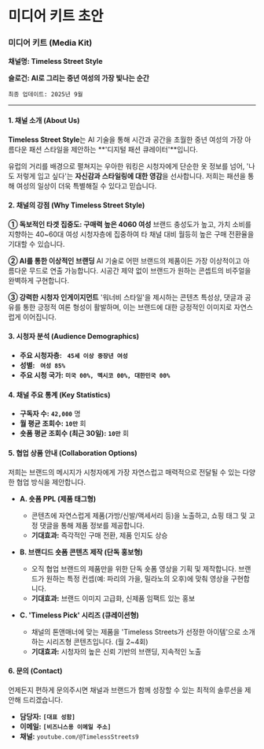 # 미디어 키트 초안

### **미디어 키트 (Media Kit)**
 
**채널명:  Timeless Street Style**

**슬로건:  AI로 그리는 중년 여성의 가장 빛나는 순간**

`최종 업데이트: 2025년 9월`

---

#### **1. 채널 소개 (About Us)**

**Timeless Street Style**는  AI 기술을 통해 시간과 공간을 초월한 중년 여성의 가장 아름다운 패션 스타일을 제안하는 **'디지털 패션 큐레이터'**입니다.

유럽의 거리를 배경으로 펼쳐지는 우아한 워킹은 시청자에게 단순한 옷 정보를 넘어, '나도 저렇게 입고 싶다'는 **자신감과 스타일링에 대한 영감**을 선사합니다. 저희는 패션을 통해 여성의 일상이 더욱 특별해질 수 있다고 믿습니다.


#### **2. 채널의 강점 (Why Timeless Street Style)**

 **① 독보적인 타겟 집중도: 구매력 높은 4060 여성**
    브랜드 충성도가 높고, 가치 소비를 지향하는 40~60대 여성 시청자층에 집중하여 타 채널 대비 월등히 높은 구매 전환율을 기대할 수 있습니다.

 **② AI를 통한 이상적인 브랜딩**
    AI 기술로 어떤 브랜드의 제품이든 가장 이상적이고 아름다운 무드로 연출 가능합니다. 시공간 제약 없이 브랜드가 원하는 콘셉트의 비주얼을 완벽하게 구현합니다.

 **③ 강력한 시청자 인게이지먼트**
    '워너비 스타일'을 제시하는 콘텐츠 특성상, 댓글과 공유를 통한 긍정적 여론 형성이 활발하며, 이는 브랜드에 대한 긍정적인 이미지로 자연스럽게 이어집니다.

#### **3. 시청자 분석 (Audience Demographics)**

* **주요 시청자층:** **` 45세 이상 중장년 여성`**
* **성별:** **` 여성 85%`**
* **주요 시청 국가:** **`미국 00%, 멕시코 00%, 대한민국 00%`**

#### **4. 채널 주요 통계 (Key Statistics)**

* **구독자 수:** **`42,000`** 명
* **월 평균 조회수:** **`10만`** 회
* **숏폼 평균 조회수 (최근 30일):** **`10만`** 회
 

#### **5. 협업 상품 안내 (Collaboration Options)**

저희는 브랜드의 메시지가 시청자에게 가장 자연스럽고 매력적으로 전달될 수 있는 다양한 협업 방식을 제안합니다.

* **A. 숏폼 PPL (제품 태그형)**
    * 콘텐츠에 자연스럽게 제품(가방/신발/액세서리 등)을 노출하고, 쇼핑 태그 및 고정 댓글을 통해 제품 정보를 제공합니다.
    * **기대효과:** 즉각적인 구매 전환, 제품 인지도 상승

* **B. 브랜디드 숏폼 콘텐츠 제작 (단독 홍보형)**
    * 오직 협업 브랜드의 제품만을 위한 단독 숏폼 영상을 기획 및 제작합니다. 브랜드가 원하는 특정 컨셉(예: 파리의 가을, 밀라노의 오후)에 맞춰 영상을 구현합니다.
    * **기대효과:** 브랜드 이미지 고급화, 신제품 임팩트 있는 홍보

* **C. 'Timeless Pick' 시리즈 (큐레이션형)**
    * 채널의 톤앤매너에 맞는 제품을 'Timeless Streets가 선정한 아이템'으로 소개하는 시리즈형 콘텐츠입니다. (월 2~4회)
    * **기대효과:** 시청자의 높은 신뢰 기반의 브랜딩, 지속적인 노출

#### **6. 문의 (Contact)**

언제든지 편하게 문의주시면 채널과 브랜드가 함께 성장할 수 있는 최적의 솔루션을 제안해 드리겠습니다.

* **담당자:** **`[대표 성함]`**
* **이메일:** **`[비즈니스용 이메일 주소]`**
* **채널:** `youtube.com/@TimelessStreets9`